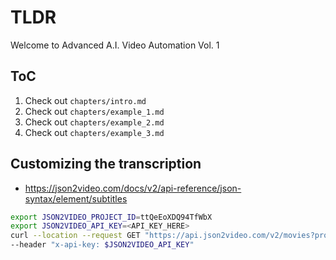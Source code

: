 # TLDR

Welcome to Advanced A.I. Video Automation Vol. 1

## ToC

1. Check out `chapters/intro.md`
2. Check out `chapters/example_1.md`
3. Check out `chapters/example_2.md`
4. Check out `chapters/example_3.md`

## Customizing the transcription

- https://json2video.com/docs/v2/api-reference/json-syntax/element/subtitles

```sh
export JSON2VIDEO_PROJECT_ID=ttQeEoXDQ94TfWbX
export JSON2VIDEO_API_KEY=<API_KEY_HERE>
curl --location --request GET "https://api.json2video.com/v2/movies?project=$JSON2VIDEO_PROJECT_ID" \
--header "x-api-key: $JSON2VIDEO_API_KEY"
```
